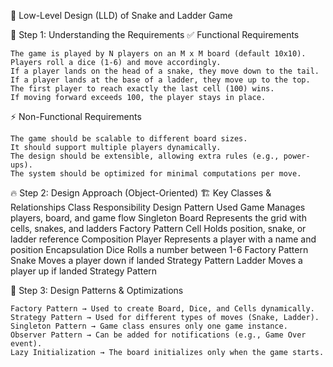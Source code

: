 🚀 Low-Level Design (LLD) of Snake and Ladder Game

🎯 Step 1: Understanding the Requirements
✅ Functional Requirements

    The game is played by N players on an M x M board (default 10x10).
    Players roll a dice (1-6) and move accordingly.
    If a player lands on the head of a snake, they move down to the tail.
    If a player lands at the base of a ladder, they move up to the top.
    The first player to reach exactly the last cell (100) wins.
    If moving forward exceeds 100, the player stays in place.

⚡ Non-Functional Requirements

    The game should be scalable to different board sizes.
    It should support multiple players dynamically.
    The design should be extensible, allowing extra rules (e.g., power-ups).
    The system should be optimized for minimal computations per move.

🔥 Step 2: Design Approach (Object-Oriented)
🏗 Key Classes & Relationships
Class Responsibility Design Pattern Used
Game Manages players, board, and game flow Singleton
Board Represents the grid with cells, snakes, and ladders Factory Pattern
Cell Holds position, snake, or ladder reference Composition
Player Represents a player with a name and position Encapsulation
Dice Rolls a number between 1-6 Factory Pattern
Snake Moves a player down if landed Strategy Pattern
Ladder Moves a player up if landed Strategy Pattern

🧩 Step 3: Design Patterns & Optimizations

    Factory Pattern → Used to create Board, Dice, and Cells dynamically.
    Strategy Pattern → Used for different types of moves (Snake, Ladder).
    Singleton Pattern → Game class ensures only one game instance.
    Observer Pattern → Can be added for notifications (e.g., Game Over event).
    Lazy Initialization → The board initializes only when the game starts.
